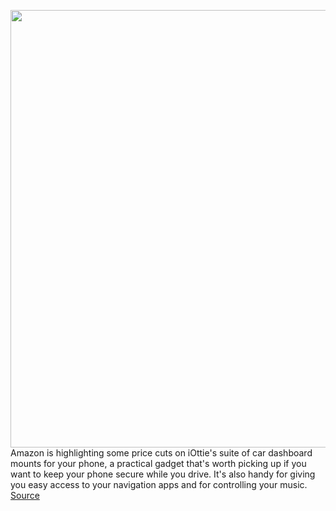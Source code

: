 <img src='https://cdn.vox-cdn.com/thumbor/1aZSLNe5-5HBPp03TpDMTLa8KZQ=/0x0:1470x980/1200x800/filters:focal(618x373:852x607)/cdn.vox-cdn.com/uploads/chorus_image/image/66467714/iottiedashmount.0.jpg' width='700px' /><br/>
Amazon is highlighting some price cuts on iOttie's suite of car dashboard mounts for your phone, a practical gadget that's worth picking up if you want to keep your phone secure while you drive. It's also handy for giving you easy access to your navigation apps and for controlling your music.
<a href='https://www.theverge.com/good-deals/2020/3/9/21171399/amazon-deal-car-phone-mount-dji-osmo-dell-gaming-gsync-monitor-sale'> Source <a/>